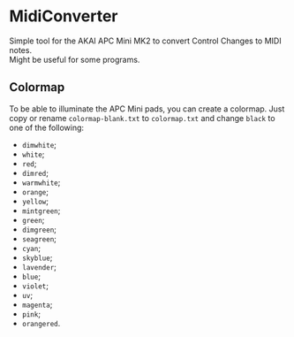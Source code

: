 # MidiConverter

Simple tool for the AKAI APC Mini MK2 to convert Control Changes to MIDI notes.  
Might be useful for some programs.

## Colormap

To be able to illuminate the APC Mini pads, you can create a colormap.
Just copy or rename `colormap-blank.txt` to `colormap.txt` and change `black` to one of the following:
- `dimwhite`;
- `white`;
- `red`;
- `dimred`;
- `warmwhite`;
- `orange`;
- `yellow`;
- `mintgreen`;
- `green`;
- `dimgreen`;
- `seagreen`;
- `cyan`;
- `skyblue`;
- `lavender`;
- `blue`;
- `violet`;
- `uv`;
- `magenta`;
- `pink`;
- `orangered`.
